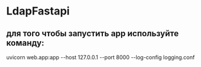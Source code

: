 # LdapFastapi

## для того чтобы запустить app используйте команду:
uvicorn web.app:app --host 127.0.0.1 --port 8000 --log-config logging.conf